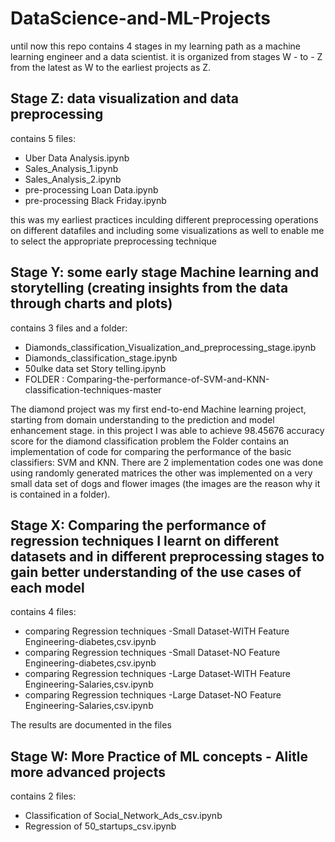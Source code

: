 # DataScience-and-ML-Projects

until now this repo contains 4 stages in my learning path as a machine learning engineer and a data scientist. it is organized from stages W - to - Z from the latest as W to the earliest projects as Z.
## Stage Z: data visualization and data preprocessing
contains 5 files:
- Uber Data Analysis.ipynb
- Sales_Analysis_1.ipynb
- Sales_Analysis_2.ipynb
- pre-processing Loan Data.ipynb
- pre-processing Black Friday.ipynb

this was my earliest practices inculding different preprocessing operations on different datafiles and including some visualizations as well to enable me to select the appropriate preprocessing technique

## Stage Y: some early stage Machine learning and storytelling (creating insights from the data through charts and plots)
contains 3 files and a folder:
- Diamonds_classification_Visualization_and_preprocessing_stage.ipynb
- Diamonds_classification_stage.ipynb
- 50ulke data set Story telling.ipynb
- FOLDER : Comparing-the-performance-of-SVM-and-KNN-classification-techniques-master

The diamond project was my first end-to-end Machine learning project, starting from domain understanding to the prediction and model enhancement stage. in this project I was able to achieve 98.45676 accuracy score for the diamond classification problem
the Folder contains an implementation of code for comparing the performance of the basic classifiers: SVM and KNN. There are 2 implementation codes one was done using randomly generated matrices the other was implemented on a very small data set of dogs and flower images (the images are the reason why it is contained in a folder).

## Stage X: Comparing the performance of regression techniques I learnt on different datasets and in different preprocessing stages to gain better understanding of the use cases of each model
contains 4 files:
- comparing Regression techniques -Small Dataset-WITH Feature Engineering-diabetes,csv.ipynb
- comparing Regression techniques -Small Dataset-NO Feature Engineering-diabetes,csv.ipynb
- comparing Regression techniques -Large Dataset-WITH Feature Engineering-Salaries,csv.ipynb
- comparing Regression techniques -Large Dataset-NO Feature Engineering-Salaries,csv.ipynb

The results are documented in the files

## Stage W: More Practice of ML concepts - Alitle more advanced projects
contains 2 files:
- Classification of Social_Network_Ads_csv.ipynb
- Regression of 50_startups_csv.ipynb
